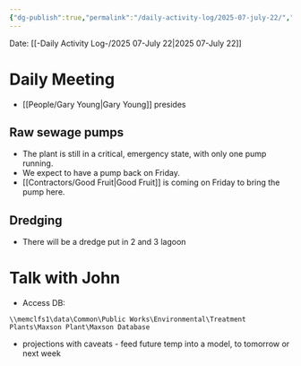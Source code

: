 ```yaml
---
{"dg-publish":true,"permalink":"/daily-activity-log/2025-07-july-22/","noteIcon":"","created":"2025-07-22T13:02:07.695-05:00"}
---
```


Date: [[-Daily Activity Log-/2025 07-July 22\|2025 07-July 22]]

# Daily Meeting
- [[People/Gary Young\|Gary Young]] presides
## Raw sewage pumps
- The plant is still in a critical, emergency state, with only one pump running.
- We expect to have a pump back on Friday.
- [[Contractors/Good Fruit\|Good Fruit]] is coming on Friday to bring the pump here.
## Dredging
- There will be a dredge put in 2 and 3 lagoon
# Talk with John
- Access DB: 
```
\\memclfs1\data\Common\Public Works\Environmental\Treatment Plants\Maxson Plant\Maxson Database
```
- projections with caveats - feed future temp into a model, to tomorrow or next week